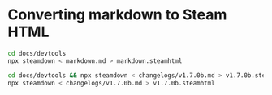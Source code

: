 # Converting markdown to Steam HTML
```bash
cd docs/devtools
npx steamdown < markdown.md > markdown.steamhtml
```

```bash
cd docs/devtools && npx steamdown < changelogs/v1.7.0b.md > v1.7.0b.steamhtml
npx steamdown < changelogs/v1.7.0b.md > v1.7.0b.steamhtml
```